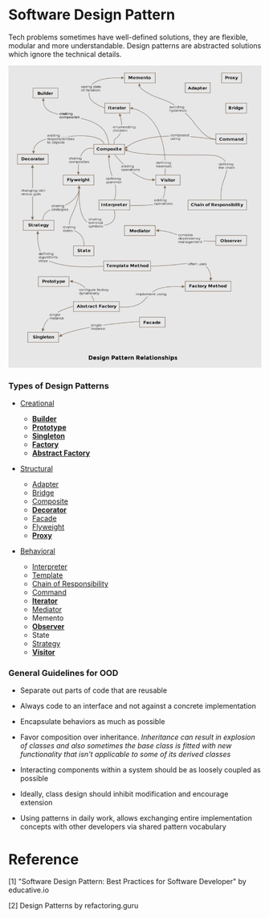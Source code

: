 # Software Design Pattern

Tech problems sometimes have well-defined solutions, they are flexible, modular and more understandable. Design patterns are abstracted solutions which ignore the technical details.

![Design Patter Relationships](./res/design-pattern-relationships.png)

### Types of Design Patterns

+ [Creational](./creational/README.md)
    * [**Builder**](./creational/builder-pattern.md)
    * [**Prototype**](./creational/prototype-pattern.md)
    * [**Singleton**](./creational/singleton-pattern.md)
    * [**Factory**](./creational/factory-pattern.md)
    * [**Abstract Factory**](./creational/abstract-factory-pattern.md)

+ [Structural](./structural/README.md)
    * [Adapter](./structural/adapter-pattern.md)
    * [Bridge](./structural/bridge-pattern.md)
    * [Composite](./structural/composite-pattern.md)
    * [**Decorator**](./structural/decorator-pattern.md)
    * [Facade](./structural/facade-pattern.md)
    * [Flyweight](./structural/flyweight-pattern.md)
    * [**Proxy**](./structural/proxy-pattern.md)

+ [Behavioral](./behavioral/README.md)
    * [Interpreter](./behavioral/interpreter-pattern.md)
    * [Template](./behavioral/template-pattern.md)
    * [Chain of Responsibility](./behavioral/chain-of-responsibility-pattern.md)
    * [Command](./behavioral/command-pattern.md)
    * [**Iterator**](./behavioral/iterator-pattern.md)
    * [Mediator](./behavioral/mediator-pattern.md)
    * Memento
    * [**Observer**](./behavioral/observer-pattern.md)
    * State
    * [Strategy](./behavioral/strategy-pattern.md)
    * [**Visitor**](./behavioral/visitor-pattern.md)

### General Guidelines for OOD

+ Separate out parts of code that are reusable

+ Always code to an interface and not against a concrete implementation

+ Encapsulate behaviors as much as possible

+ Favor composition over inheritance. *Inheritance can result in explosion of classes and also sometimes the base class is fitted with new functionality that isn't applicable to some of its derived classes*

+ Interacting components within a system should be as loosely coupled as possible

+ Ideally, class design should inhibit modification and encourage extension

+ Using patterns in daily work, allows exchanging entire implementation concepts with other developers via shared pattern vocabulary

# Reference

[1] "Software Design Pattern: Best Practices for Software Developer" by educative.io

[2] Design Patterns by refactoring.guru
